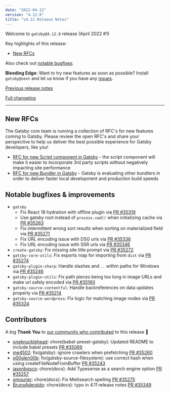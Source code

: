 ```yaml
---
date: "2022-04-12"
version: "4.12.0"
title: "v4.12 Release Notes"
---
```


Welcome to `gatsby@4.12.0` release (April 2022 #1)

Key highlights of this release:

- [New RFCs](#new-rfcs)

Also check out [notable bugfixes](#notable-bugfixes--improvements).

**Bleeding Edge:** Want to try new features as soon as possible? Install `gatsby@next` and let us know
if you have any [issues](https://github.com/gatsbyjs/gatsby/issues).

[Previous release notes](/docs/reference/release-notes/v4.11)

[Full changelog][full-changelog]

---

## New RFCs

The Gatsby core team is running a collection of RFC's for new features coming to Gatsby. Please review the open RFC's and share your perspective to help us deliver the best possible experience for Gatsby developers, like you!

- [RFC for new Script component in Gatsby](https://github.com/gatsbyjs/gatsby/discussions/35404) - the script component will make it easier to incorporate 3rd party scripts without negatively impacting site performance
- [RFC for new Bundler in Gatsby](https://github.com/gatsbyjs/gatsby/discussions/35357) - Gatsby is evaluating other bundlers in order to deliver faster local development and production build speeds

## Notable bugfixes & improvements

- `gatsby`
  - Fix React 18 hydration with offline plugin via [PR #35319](https://github.com/gatsbyjs/gatsby/pull/35319)
  - Use gatsby root instead of `process.cwd()` when initializing cache via [PR #35263](https://github.com/gatsbyjs/gatsby/pull/35263)
  - Fix intermittent wrong sort results when sorting on materialized field via [PR #35271](https://github.com/gatsbyjs/gatsby/pull/35271)
  - Fix URL encoding issue with DSG urls via [PR #35336](https://github.com/gatsbyjs/gatsby/pull/35336)
  - Fix URL encoding issue with SSR urls via [PR #35346](https://github.com/gatsbyjs/gatsby/pull/35346)
- `create-gatsby`: Fix missing site title prompt via [PR #35272](https://github.com/gatsbyjs/gatsby/pull/35272)
- `gatsby-core-utils`: Fix exports map for importing from `dist` via [PR #35274](https://github.com/gatsbyjs/gatsby/pull/35274)
- `gatsby-plugin-sharp`: Handle slashes and `..` within paths for Windows via [PR #35246](https://github.com/gatsbyjs/gatsby/pull/35246)
- `gatsby-plugin-utils`: Fix path pieces being too long in image URLs and make url safely encoded via [PR #35160](https://github.com/gatsbyjs/gatsby/pull/35160)
- `gatsby-source-contentful`: Handle backreferences on data updates properly via [PR #35214](https://github.com/gatsbyjs/gatsby/pull/35214)
- `gatsby-source-wordpress`: Fix logic for matching image nodes via [PR #35324](https://github.com/gatsbyjs/gatsby/pull/35324)

## Contributors

A big **Thank You** to [our community who contributed][full-changelog] to this release 💜

- [oneknucklehead](https://github.com/oneknucklehead): chore(babel-preset-gatsby): Updated README to include babel presets [PR #35069](https://github.com/gatsbyjs/gatsby/pull/35069)
- [me4502](https://github.com/me4502): fix(gatsby): ignore crawlers when prefetching [PR #35260](https://github.com/gatsbyjs/gatsby/pull/35260)
- [g00glen00b](https://github.com/g00glen00b): fix(gatsby-source-filesystem): use correct hash when using createFileNodeFromBuffer [PR #35243](https://github.com/gatsbyjs/gatsby/pull/35243)
- [jasonbosco](https://github.com/jasonbosco): chore(docs): Add Typesense as a search engine option [PR #35257](https://github.com/gatsbyjs/gatsby/pull/35257)
- [gmourier](https://github.com/gmourier): chore(docs): Fix Meilisearch spelling [PR #35275](https://github.com/gatsbyjs/gatsby/pull/35275)
- [BrunoAderaldo](https://github.com/BrunoAderaldo): chore(docs): typo in 4.11 release notes [PR #35349](https://github.com/gatsbyjs/gatsby/pull/35349)

[full-changelog]: https://github.com/gatsbyjs/gatsby/compare/gatsby@4.12.0-next.0...gatsby@4.12.0
